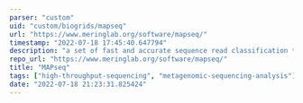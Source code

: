 ```yaml
---
parser: "custom"
uid: "custom/biogrids/mapseq"
url: "https://www.meringlab.org/software/mapseq/"
timestamp: "2022-07-18 17:45:40.647794"
description: "a set of fast and accurate sequence read classification tools designed to assign taxonomy and OTU classifications to ribosomal RNA sequences. This is done by using a reference set of full-length ribosomal RNA sequences for which known taxonomies are known, and for which a set of high quality OTU clusters has been previously generated. For each read, the best guess and corresponding confidence in …"
repo_url: "https://www.meringlab.org/software/mapseq/"
title: "MAPseq"
tags: ["high-throughput-sequencing", "metagenomic-sequencing-analysis"]
date: "2022-07-18 21:23:31.825424"
---
```

